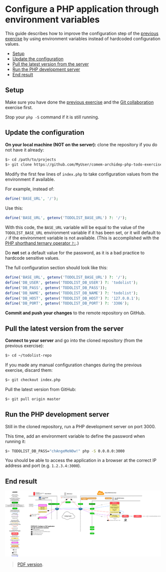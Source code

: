 # Configure a PHP application through environment variables

This guide describes how to improve the configuration step of the [previous
exercise](git-clone-deployment.md) by using environment variables instead of
hardcoded configuration values.

<!-- START doctoc generated TOC please keep comment here to allow auto update -->
<!-- DON'T EDIT THIS SECTION, INSTEAD RE-RUN doctoc TO UPDATE -->


- [Setup](#setup)
- [Update the configuration](#update-the-configuration)
- [Pull the latest version from the server](#pull-the-latest-version-from-the-server)
- [Run the PHP development server](#run-the-php-development-server)
- [End result](#end-result)

<!-- END doctoc generated TOC please keep comment here to allow auto update -->




## Setup

Make sure you have done the [previous exercise](git-clone-deployment.md) and the
[Git
collaboration](https://github.com/MediaComem/comem-archidep-php-todo-exercise)
exercise first.

Stop your `php -S` command if it is still running.





## Update the configuration

**On your local machine (NOT on the server):** clone the repository if you do
not have it already:

```bash
$> cd /path/to/projects
$> git clone https://github.com/MyUser/comem-archidep-php-todo-exercise.git
```

Modify the first few lines of `index.php` to take configuration values from the
environment if available.

For example, instead of:

```php
define('BASE_URL', '/');
```

Use this:

```php
define('BASE_URL', getenv('TODOLIST_BASE_URL') ?: '/');
```

With this code, the `BASE_URL` variable will be equal to the value of the
`TODOLIST_BASE_URL` environment variable if it has been set, or it will default
to `/` if the environment variable is not available. (This is accomplished with
the [PHP shorthand ternary operator `?:`][php-shorthand-comparisons].)

Do **not** set a default value for the password, as it is a bad practice to
hardcode sensitive values.

The full configuration section should look like this:

```php
define('BASE_URL', getenv('TODOLIST_BASE_URL') ?: '/');
define('DB_USER', getenv('TODOLIST_DB_USER') ?: 'todolist');
define('DB_PASS', getenv('TODOLIST_DB_PASS'));
define('DB_NAME', getenv('TODOLIST_DB_NAME') ?: 'todolist');
define('DB_HOST', getenv('TODOLIST_DB_HOST') ?: '127.0.0.1');
define('DB_PORT', getenv('TODOLIST_DB_PORT') ?: '3306');
```

**Commit and push your changes** to the remote repository on GitHub.





## Pull the latest version from the server

**Connect to your server** and go into the cloned repository (from the previous exercise):

```bash
$> cd ~/todolist-repo
```

If you made any manual configuration changes during the previous exercise, discard them:

```bash
$> git checkout index.php
```

Pull the latest version from GitHub:

```bash
$> git pull origin master
```




## Run the PHP development server

Still in the cloned repository, run a PHP development server on port 3000.

This time, add an environment variable to define the password when running it:

```bash
$> TODOLIST_DB_PASS="chAngeMeN0w!" php -S 0.0.0.0:3000
```

You should be able to access the application in a browser at the correct IP
address and port (e.g. `1.2.3.4:3000`).





## End result

![Diagram](config-through-environment.png)

> [PDF version](config-through-environment.pdf).





[cyberduck]: https://cyberduck.io
[php-shorthand-comparisons]: https://stitcher.io/blog/shorthand-comparisons-in-php
[php-todolist]: https://github.com/MediaComem/comem-archidep-php-todo-exercise
